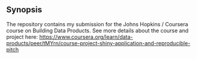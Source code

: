 ## Synopsis

The repository contains my submission for the Johns Hopkins / Coursera course on Building Data Products. See more details about the course and project here: https://www.coursera.org/learn/data-products/peer/tMYrn/course-project-shiny-application-and-reproducible-pitch